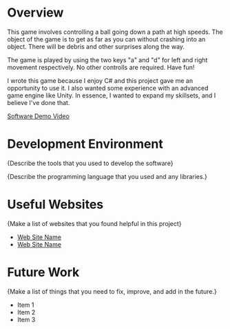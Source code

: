 # Overview

This game involves controlling a ball going down a path at high speeds. The object of the game is to get as far as you can without crashing into an object. There will be debris and other surprises along the way.

The game is played by using the two keys "a" and "d" for left and right movement respectively. No other controlls are required. Have fun!

I wrote this game because I enjoy C# and this project gave me an opportunity to use it. I also wanted some experience with an advanced game engine like Unity. In essence, I wanted to expand my skillsets, and I believe I've done that.

[Software Demo Video]((https://youtu.be/dRK4BEYC1yE))

# Development Environment

{Describe the tools that you used to develop the software}

{Describe the programming language that you used and any libraries.}

# Useful Websites

{Make a list of websites that you found helpful in this project}
* [Web Site Name](http://url.link.goes.here)
* [Web Site Name](http://url.link.goes.here)

# Future Work

{Make a list of things that you need to fix, improve, and add in the future.}
* Item 1
* Item 2
* Item 3
